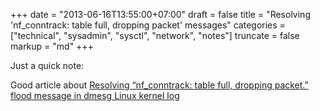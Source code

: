 +++
date = "2013-06-16T13:55:00+07:00"
draft = false
title = "Resolving 'nf_conntrack: table full, dropping packet' messages"
categories = ["technical", "sysadmin", "sysctl", "network", "notes"]
truncate = false
markup = "md"
+++

Just a quick note:

Good article about [Resolving “nf_conntrack: table full, dropping packet.” flood message in dmesg Linux kernel log](http://pc-freak.net/blog/resolving-nf_conntrack-table-full-dropping-packet-flood-message-in-dmesg-linux-kernel-log/)
